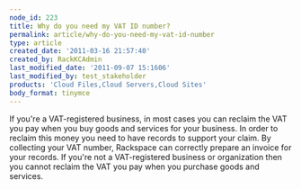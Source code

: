 ```yaml
---
node_id: 223
title: Why do you need my VAT ID number?
permalink: article/why-do-you-need-my-vat-id-number
type: article
created_date: '2011-03-16 21:57:40'
created_by: RackKCAdmin
last_modified_date: '2011-09-07 15:1606'
last_modified_by: test_stakeholder
products: 'Cloud Files,Cloud Servers,Cloud Sites'
body_format: tinymce
---
```


If you're a VAT-registered business, in most cases you can reclaim the
VAT you pay when you buy goods and services for your business. In order
to reclaim this money you need to have records to support your claim. By
collecting your VAT number, Rackspace can correctly prepare an invoice
for your records. If you're not a VAT-registered business or
organization then you cannot reclaim the VAT you pay when you purchase
goods and services.

 

